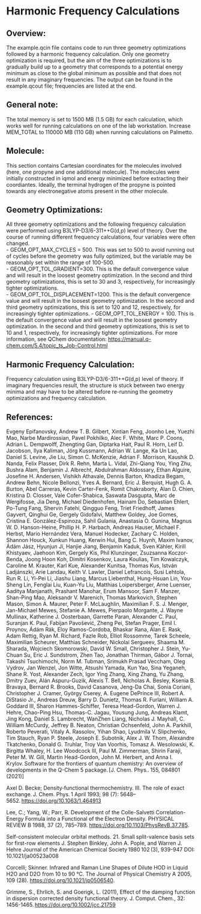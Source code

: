 # Harmonic Frequency Calculations

## Overview:
The example.qcin file contains code to run three geometry optimizations followed by a harmonic frequency calculation.  Only one geometry optimization is required, but the aim of the three optimizations is to gradually build up to a geometry that corresponds to a potential energy minimum as close to the global minimum as possible and that does not result in any imaginary frequencies.  The output can be found in the example.qcout file; frequencies are listed at the end. 

## General note:
The total memory is set to 1500 MB (1.5 GB) for each calculation, which works well for running calculations on one of the lab workstation.  Increase MEM_TOTAL to 110000 MB (110 GB) when running calculations on Palmetto. 

## Molecule:
This section contains Cartesian coordinates for the molecules involved (here, one propyne and one additional molecule).  The molecules were initially constructed in iqmol and energy minimized before extracting their coordiantes.  Ideally, the terminal hydrogen of the propyne is pointed towards any electronegative atoms present in the other molecule.  

## Geometry Optimizations:
All three geometry optimizations and the following frequency calculation were performed using B3LYP-D3/6-311++G(d,p) level of theory.  Over the course of running different frequency calculations, four variables were often changed.  
    - GEOM_OPT_MAX_CYCLES = 500.  This was set to 500 to avoid running out of cycles before the geometry was fully optimized, but the variable may be reasonably set within the range of 100-500.  
    - GEOM_OPT_TOL_GRADIENT=300.  This is the default convergence value and will result in the loosest geometry optimization.  In the second and third geometry optimizations, this is set to 30 and 3, respectively, for increasingly tighter optimizations.  
    - GEOM_OPT_TOL_DISPLACEMENT=1200.  This is the default convergence value and will result in the loosest geometry optimization.  In the second and third geometry optimizations, this is set to 120 and 12, respectively, for increasingly tighter optimizations. 
    - GEOM_OPT_TOL_ENERGY = 100.  This is the default convergence value and will result in the loosest geometry optimization.  In the second and third geometry optimizations, this is set to 10 and 1, respectively, for increasingly tighter optimizations. 
For more information, see QChem documentation: https://manual.q-chem.com/5.4/topic_ts_Job-Control.html

## Harmonic Frequency Calculation: 
Frequency calculation using B3LYP-D3/6-311++G(d,p) level of theory.  If imaginary frequencies result, the structure is stuck between two energy minima and may have to be altered before re-running the geometry optimizations and frequency calculation. 

## References: 
Evgeny Epifanovsky, Andrew T. B. Gilbert, Xintian Feng, Joonho Lee, Yuezhi Mao, Narbe Mardirossian, Pavel Pokhilko, Alec F. White, Marc P. Coons, Adrian L. Dempwolff, Zhengting Gan, Diptarka Hait, Paul R. Horn, Leif D. Jacobson, Ilya Kaliman, Jörg Kussmann, Adrian W. Lange, Ka Un Lao, Daniel S. Levine, Jie Liu, Simon C. McKenzie, Adrian F. Morrison, Kaushik D. Nanda, Felix Plasser, Dirk R. Rehn, Marta L. Vidal, Zhi-Qiang You, Ying Zhu, Bushra Alam, Benjamin J. Albrecht, Abdulrahman Aldossary, Ethan Alguire, Josefine H. Andersen, Vishikh Athavale, Dennis Barton, Khadiza Begam, Andrew Behn, Nicole Bellonzi, Yves A. Bernard, Eric J. Berquist, Hugh G. A. Burton, Abel Carreras, Kevin Carter-Fenk, Romit Chakraborty, Alan D. Chien, Kristina D. Closser, Vale Cofer-Shabica, Saswata Dasgupta, Marc de Wergifosse, Jia Deng, Michael Diedenhofen, Hainam Do, Sebastian Ehlert, Po-Tung Fang, Shervin Fatehi, Qingguo Feng, Triet Friedhoff, James Gayvert, Qinghui Ge, Gergely Gidofalvi, Matthew Goldey, Joe Gomes, Cristina E. González-Espinoza, Sahil Gulania, Anastasia O. Gunina, Magnus W. D. Hanson-Heine, Phillip H. P. Harbach, Andreas Hauser, Michael F. Herbst, Mario Hernández Vera, Manuel Hodecker, Zachary C. Holden, Shannon Houck, Xunkun Huang, Kerwin Hui, Bang C. Huynh, Maxim Ivanov, Ádám Jász, Hyunjun Ji, Hanjie Jiang, Benjamin Kaduk, Sven Kähler, Kirill Khistyaev, Jaehoon Kim, Gergely Kis, Phil Klunzinger, Zsuzsanna Koczor-Benda, Joong Hoon Koh, Dimitri Kosenkov, Laura Koulias, Tim Kowalczyk, Caroline M. Krauter, Karl Kue, Alexander Kunitsa, Thomas Kus, István Ladjánszki, Arie Landau, Keith V. Lawler, Daniel Lefrancois, Susi Lehtola, Run R. Li, Yi-Pei Li, Jiashu Liang, Marcus Liebenthal, Hung-Hsuan Lin, You-Sheng Lin, Fenglai Liu, Kuan-Yu Liu, Matthias Loipersberger, Arne Luenser, Aaditya Manjanath, Prashant Manohar, Erum Mansoor, Sam F. Manzer, Shan-Ping Mao, Aleksandr V. Marenich, Thomas Markovich, Stephen Mason, Simon A. Maurer, Peter F. McLaughlin, Maximilian F. S. J. Menger, Jan-Michael Mewes, Stefanie A. Mewes, Pierpaolo Morgante, J. Wayne Mullinax, Katherine J. Oosterbaan, Garrette Paran, Alexander C. Paul, Suranjan K. Paul, Fabijan Pavošević, Zheng Pei, Stefan Prager, Emil I. Proynov, Ádám Rák, Eloy Ramos-Cordoba, Bhaskar Rana, Alan E. Rask, Adam Rettig, Ryan M. Richard, Fazle Rob, Elliot Rossomme, Tarek Scheele, Maximilian Scheurer, Matthias Schneider, Nickolai Sergueev, Shaama M. Sharada, Wojciech Skomorowski, David W. Small, Christopher J. Stein, Yu-Chuan Su, Eric J. Sundstrom, Zhen Tao, Jonathan Thirman, Gábor J. Tornai, Takashi Tsuchimochi, Norm M. Tubman, Srimukh Prasad Veccham, Oleg Vydrov, Jan Wenzel, Jon Witte, Atsushi Yamada, Kun Yao, Sina Yeganeh, Shane R. Yost, Alexander Zech, Igor Ying Zhang, Xing Zhang, Yu Zhang, Dmitry Zuev, Alán Aspuru-Guzik, Alexis T. Bell, Nicholas A. Besley, Ksenia B. Bravaya, Bernard R. Brooks, David Casanova, Jeng-Da Chai, Sonia Coriani, Christopher J. Cramer, György Cserey, A. Eugene DePrince III, Robert A. DiStasio Jr., Andreas Dreuw, Barry D. Dunietz, Thomas R. Furlani, William A. Goddard III, Sharon Hammes-Schiffer, Teresa Head-Gordon, Warren J. Hehre, Chao-Ping Hsu, Thomas-C. Jagau, Yousung Jung, Andreas Klamt, Jing Kong, Daniel S. Lambrecht, WanZhen Liang, Nicholas J. Mayhall, C. William McCurdy, Jeffrey B. Neaton, Christian Ochsenfeld, John A. Parkhill, Roberto Peverati, Vitaly A. Rassolov, Yihan Shao, Lyudmila V. Slipchenko, Tim Stauch, Ryan P. Steele, Joseph E. Subotnik, Alex J. W. Thom, Alexandre Tkatchenko, Donald G. Truhlar, Troy Van Voorhis, Tomasz A. Wesolowski, K. Birgitta Whaley, H. Lee Woodcock III, Paul M. Zimmerman, Shirin Faraji, Peter M. W. Gill, Martin Head-Gordon, John M. Herbert, and Anna I. Krylov. Software for the frontiers of quantum chemistry: An overview of developments in the Q-Chem 5 package. [J. Chem. Phys.. 155, 084801 (2021)] 

Axel D. Becke; Density‐functional thermochemistry. III. The role of exact exchange. J. Chem. Phys. 1 April 1993; 98 (7): 5648–5652. https://doi.org/10.1063/1.464913 

Lee, C.; Yang, W.; Parr, R. Development of the Colle-Salvetti Correlation-Energy Formula into a Functional of the Electron Density. PHYSICAL REVIEW B 1988, 37 (2), 785–789. https://doi.org/10.1103/PhysRevB.37.785. 

Self-consistent molecular orbital methods. 21. Small split-valence basis sets for first-row elements 
J. Stephen Binkley, John A. Pople, and Warren J. Hehre 
Journal of the American Chemical Society 1980 102 (3), 939-947 
DOI: 10.1021/ja00523a008 

Corcelli; Skinner. Infrared and Raman Line Shapes of Dilute HOD in Liquid H2O and D2O from 10 to 90 °C. The Journal of Physical Chemistry A 2005, 109 (28). https://doi.org/10.1021/jp0506540. 

Grimme, S., Ehrlich, S. and Goerigk, L. (2011), Effect of the damping function in dispersion corrected density functional theory. J. Comput. Chem., 32: 1456-1465. https://doi.org/10.1002/jcc.21759 

